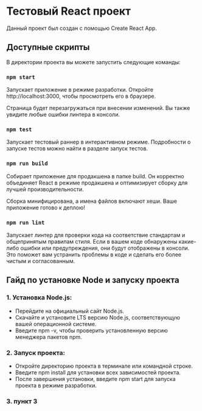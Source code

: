 # Тестовый React проект

Данный проект был создан с помощью Create React App.

## Доступные скрипты
В директории проекта вы можете запустить следующие команды:

### `npm start`

Запускает приложение в режиме разработки.
Откройте http://localhost:3000, чтобы просмотреть его в браузере.

Страница будет перезагружаться при внесении изменений.
Вы также увидите любые ошибки линтера в консоли.

### `npm test`

Запускает тестовый раннер в интерактивном режиме.
Подробности о запуске тестов можно найти в разделе запуск тестов.

### `npm run build`

Собирает приложение для продакшена в папке build.
Он корректно объединяет React в режиме продакшена и оптимизирует сборку для лучшей производительности.

Сборка минифицирована, а имена файлов включают хеши.
Ваше приложение готово к деплою!

### `npm run lint`

Запускает линтер для проверки кода на соответствие стандартам и общепринятым правилам стиля. 
Если в вашем коде обнаружены какие-либо ошибки или предупреждения, они будут отображены в консоли. 
Это поможет вам устранить проблемы в коде и сделать его более чистым и согласованным.


## Гайд по установке Node и запуску проекта

### 1. Установка Node.js:

- Перейдите на официальный сайт Node.js.
- Скачайте и установите LTS версию Node.js, соответствующую вашей операционной системе.
- Введите npm -v, чтобы проверить установленную версию менеджера пакетов npm.

### 2. Запуск проекта:

- Откройте директорию проекта в терминале или командной строке.
- Введите npm install для установки всех зависимостей проекта.
- После завершения установки, введите npm start для запуска проекта в режиме разработки.

### 3. пункт 3
